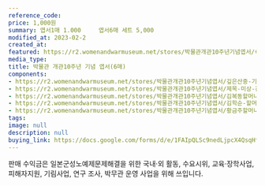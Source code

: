 ```yaml
---
reference_code:
price: 1,000원
summary: 엽서1매 1.000     엽서6매 세트 5,000
modified_at: 2023-02-2
created_at:
featured: https://r2.womenandwarmuseum.net/stores/박물관개관10주년기념엽서/속상해죽겠어요-강덕경-1993-.jpg
media_type:
title: 박물관 개관10주년 기념 엽서(6매)
components:
- https://r2.womenandwarmuseum.net/stores/박물관개관10주년기념엽서/깊은산중-기러기떼-강덕경-1993-.jpg
- https://r2.womenandwarmuseum.net/stores/박물관개관10주년기념엽서/제목-미상-강덕경1993-.jpg
- https://r2.womenandwarmuseum.net/stores/박물관개관10주년기념엽서/김복동할머니.jpg
- https://r2.womenandwarmuseum.net/stores/박물관개관10주년기념엽서/김학순-할머니.jpg
- https://r2.womenandwarmuseum.net/stores/박물관개관10주년기념엽서/황금주할머니.jpg
tags:
image: null
description: null
buying_link: https://docs.google.com/forms/d/e/1FAIpQLSc9nedLjpcX4QsqHfsDClSUvnY_z8JjKZMrkfDJmnqozNUliA/viewform
---
```

판매 수익금은 일본군성노예제문제해결을 위한 국내·외 활동, 수요시위, 교육·장학사업, 피해자지원, 기림사업, 연구 조사, 박무관 운영 사업을 위해 쓰입니다.
